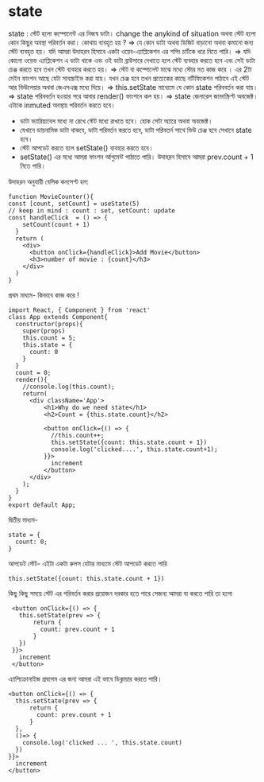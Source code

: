 # state
state : স্টেট হলো কম্পোনেন্ট এর নিজস্ব ডাটা।  change the anykind of situation অথবা স্টেট হলো কোন কিছুর অবস্থা পরিবর্তন করা। কোথায় ব্যবহৃত হয় ? 
=> যে কোন ডাটা অথবা ডিজিট বাড়ানো অথবা কমানো জন্য স্টেট ব্যবহৃত হয়। যদি আমরা উদাহরন হিসাবে একটা ওয়েব-এ্যাপ্লিকেশন এর ‍শপিং চার্টকে ধরে নিতে পারি।
=> যদি কোনো ওয়েভ এ্যাপ্লিকেশন এ ডাটা থাকে এবং ওই ডাটা ব্রাউসারে দেখাতে হলে স্টেট ব্যবহার করতে হবে এবং সেই ডাটা চেঞ্জ করতে হবে তখন স্টেট ব্যবহার করতে হয়।
=> স্টেট বা কম্পোনেন্ট মাঝে মধ্যে স্টোর মত কাজ করে । এর 2টা মেইন ফাংশন আছে যেটা সাবস্ক্রাইভ করা যায়। যখন চেঞ্জ হবে তখন প্রত্যেকের কাছে নটিফিকেশন পাঠাবে এই
স্টেট আর ভিউলেয়ার অথবা জেএসএক্স মধ্যে দিয়ে।
=> this.setState মাধ্যেমে যে কোন state পরিববর্তন করা যায়।
=> state পরিববর্তন হওয়ার পরে আবার render() ফাংশনে কল হয়।
=> state জেনারেল জাভাস্ক্রিপ্ট অবজেক্ট। এটাকে inmuted অবস্থায় পরিবর্তন করতে হবে।

 - ডাটা ভ্যারিয়্যবেল মধ্যে না রেখে স্টেট মধ্যে রাখতে হবে।  হোক সেটা অ্যারে অথবা অবজেক্ট।
 - যেখানে ডায়নামিক ডাটা থাকবে, ডাটা পরিবর্তন করতে হবে, ডাটা পরিবতর্ন সাথে ভিউ চেঞ্জ হবে সেখানে state হবে।
 - স্টেট আপডেট করতে হলে setState() ব্যবহার করতে হবে।
 - setState() এর মধ্যে আমরা ফাংশন র্আগুমেন্ট পাঠাতে পারি। উদাহরন হিসাবে আমরা prev.count + 1 নিতে পারি।


উদাহরন অনুযায়ী বেসিক কনসেপ্ট হল:

```
function MovieCounter(){
const [count, setCount] = useState(5) 
// keep in mind : count : set, setCount: update
const handleClick  = () => {
    setCount(count + 1)
  }
  return (
    <div>
      <button onClick={handleClick}>Add Movie</button>
      <h3>number of movie : {count}</h3>
    </div>
  )
}
```

প্রথম মাধ্যম- কিভাবে কাজ করে !
```
import React, { Component } from 'react'
class App extends Component{
  constructor(props){
    super(props)
    this.count = 5;
    this.state = {
      count: 0
    }
  }
  count = 0;
  render(){
    //console.log(this.count);
    return(
      <div className='App'>
          <h1>Why do we need state</h1>
          <h2>Count = {this.state.count}</h2>

          <button onClick={() => {
            //this.count++;
            this.setState({count: this.state.count + 1})
            console.log('clicked....', this.state.count+1);
          }}>
            increment
          </button>
      </div>
    );
  }
}
export default App;
```
দ্বিতীয় মাধ্যম-
```
state = {
  count: 0;
}
```
আপডেট স্টেট- এইটা একটা রুলস যেটার মাধ্যমে স্টেট আপডেট করতে পারি
```
this.setState({count: this.state.count + 1})
```
কিছু কিছু সময়ে স্টেট এর পরিবর্তন করার প্রয়োজন দরকার হতে পারে সেজন্য আমরা যা করতে পারি তা হলো
```
 <button onClick={() => {
   this.setState(prev => {
       return {
         count: prev.count + 1
       }
   })
 }}>
   increment
 </button>
```
এ্যাসিক্রোনাইজ প্রবলেম এর জন্য আমরা এই ভাবে ডিক্লায়ার করতে পারি।
```
<button onClick={() => {
  this.setState(prev => {
      return {
        count: prev.count + 1
      }
  },
  ()=> {
    console.log('clicked ... ', this.state.count)
  })
}}>
  increment
</button>
```
